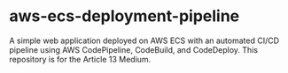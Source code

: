 # aws-ecs-deployment-pipeline
A simple web application deployed on AWS ECS with an automated CI/CD pipeline using AWS CodePipeline, CodeBuild, and CodeDeploy.
This repository is for the Article 13 Medium.
